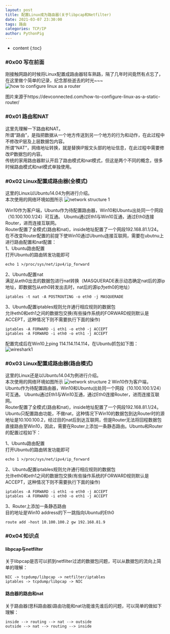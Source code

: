 ```yaml
---
layout: post
title: 配置Linux成为路由器(关于libpcap和Netfilter)
date: 2021-03-07 23:30:00
tags: 路由
categories: TCP/IP
author: PythonPig
---
```

* content
{:toc}

### \#0x00 写在前面
刚接触网路的时候将Linux配置成路由器轻车熟路，隔了几年时间竟然有点忘了，在这里做个简单的记录，纪念那些逝去的时光~~~  
![how to configure linux as a router]()




图片来源于https://devconnected.com/how-to-configure-linux-as-a-static-router/

### \#0x01 路由和NAT
这里先理解一下路由和NAT。  
所谓“路由”，是指把数据从一个地方传送到另一个地方的行为和动作，在此过程中不修改IP层及上层数据包内容。  
所谓“NAT”，网络地址转换，就是替换IP报文头部的地址信息，在此过程中需要修改IP数据包的内容。  
传统的家用路由器默认开启了路由模式和nat模式，但这是两个不同的概念，很多时候路由模式和nat模式单独使用。  

### \#0x02 Linux配置成路由器(全模式)
这里的Linux以Ubuntu14.04为例进行介绍。  
本次使用的网络环境如图所示
![network structure 1]()

Win10作为客户端，Ubuntu作为待配置路由器，Win10和Ubuntu出处同一个网段（10.100.100.1/24）可互通。
Ubuntu通过Eth1与Win10互通，通过Eth0连接Router，进而连接互联网。  
Router配置了全模式(路由和nat)，inside地址配置了一个网段192.168.81.1/24。  
在不改变Router配置的前提下使Win10通过Ubuntu连接互联网，需要在ubutnu上进行路由配置和nat配置：  
1、Ubuntu路由配置  
打开Ubuntu的路由转发功能即可
```
echo 1 >/proc/sys/net/ipv4/ip_forward
```
2、Ubuntu配置nat  
满足从eth0出去的数据包进行nat转换（MASQUERADE表示动态确定nat后的源ip地址，即数据包从eth0转发出去时，nat后的源ip为eth0的地址）
```
iptables -t nat -A POSTROUTING -o eth0 -j MASQUERADE
```
3、Ubuntu配置iptables规则允许通行相应规则的数据包  
允许eth0和eth1之间的数据包交换(有些操作系统的FORWARD规则默认是ACCEPT，这种情况下则不需要执行下面的操作)
```
iptables -A FORWARD -i eth1 -o eth0 -j ACCEPT
iptables -A FORWARD -i eth0 -o eth1 -j ACCEPT
```
配置完成后在Win10上ping 114.114.114.114，在Ubuntu抓包如下图：
![wireshark1]()

### \#0x03 Linux配置成路由器(路由模式)
这里的Linux还是以Ubuntu14.04为例进行介绍。  
本次使用的网络环境如图所示
![network structure 2]()
Win10作为客户端，Ubuntu作为待配置路由器，Win10和Ubuntu出处同一个网段（10.100.100.1/24）可互通。
Ubuntu通过Eth1与Win10互通，通过Eth0连接Router，进而连接互联网。  
Router配置了全模式(路由和nat)，inside地址配置了一个网段192.168.81.1/24。  
Ubuntu只配置路由功能，不做nat，这种情况下Win10的数据包到达Router时的源地址是10.100.100.2，经过目的nat后到达互联网，但是Router无法将回程数据包直接路由至Win10，因此，需要在Router上添加一条静态路由。Ubuntu和Router的配置过程如下：  
 
1、Ubuntu路由配置  
打开Ubuntu的路由转发功能即可
```
echo 1 >/proc/sys/net/ipv4/ip_forward
```
2、Ubuntu配置iptables规则允许通行相应规则的数据包  
允许eth0和eth1之间的数据包交换(有些操作系统的FORWARD规则默认是ACCEPT，这种情况下则不需要执行下面的操作)
```
iptables -A FORWARD -i eth1 -o eth0 -j ACCEPT
iptables -A FORWARD -i eth0 -o eth1 -j ACCEPT
```
3、Router上添加一条静态路由  
目的地址是Win10 address的下一跳指向Ubuntu的Eth0
```
route add -host 10.100.100.2 gw 192.168.81.9
```
### \#0x04 知识点
#### libpcap与netfilter
关于libpcap是否可以抓到netfilter过滤的数据包问题，可以从数据包的流向上简单的理解：
```
NIC -> tcpdump/libpcap -> netfilter/iptables
iptables -> tcpdump/libpcap -> NIC 
```

#### 路由器的路由和nat
关于路由器(思科路由器)路由功能和nat功能谁先谁后的问题，可以简单的做如下理解：
```
inside --> routing --> nat --> outside
outside --> nat --> routing --> inside
```





